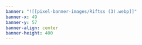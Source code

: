 ```yaml
---
banner: "![[pixel-banner-images/Riftss (3).webp]]"
banner-x: 49
banner-y: 57
banner-align: center
banner-height: 400
---
```

